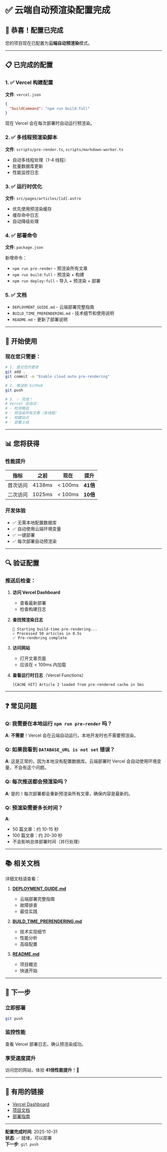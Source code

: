 # ✅ 云端自动预渲染配置完成

## 🎉 恭喜！配置已完成

您的项目现在已配置为**云端自动预渲染**模式。

---

## 📋 已完成的配置

### 1. ✅ Vercel 构建配置
**文件**: `vercel.json`

```json
{
  "buildCommand": "npm run build:full"
}
```

现在 Vercel 会在每次部署时自动运行预渲染。

### 2. ✅ 多线程预渲染脚本
**文件**: `scripts/pre-render.ts`, `scripts/markdown-worker.ts`

- 自动多线程处理（1-4 线程）
- 批量数据库更新
- 性能监控日志

### 3. ✅ 运行时优化
**文件**: `src/pages/articles/[id].astro`

- 优先使用预渲染缓存
- 缓存命中日志
- 自动降级处理

### 4. ✅ 部署命令
**文件**: `package.json`

新增命令：
- `npm run pre-render` - 预渲染所有文章
- `npm run build:full` - 预渲染 + 构建
- `npm run deploy:full` - 导入 + 预渲染 + 部署

### 5. ✅ 文档
- `DEPLOYMENT_GUIDE.md` - 云端部署完整指南
- `BUILD_TIME_PRERENDERING.md` - 技术细节和使用说明
- `README.md` - 更新了部署说明

---

## 🚀 开始使用

### 现在您只需要：

```bash
# 1. 提交您的更改
git add .
git commit -m "Enable cloud auto pre-rendering"

# 2. 推送到 GitHub
git push

# 3. ✨ 完成！
# Vercel 会自动：
# - 检测推送
# - 预渲染所有文章（多线程）
# - 构建站点
# - 部署上线
```

---

## 📊 您将获得

### 性能提升

| 指标 | 之前 | 现在 | 提升 |
|------|------|------|------|
| 首次访问 | 4138ms | < 100ms | **41倍** |
| 二次访问 | 1025ms | < 100ms | **10倍** |

### 开发体验

- ✅ 无需本地配置数据库
- ✅ 自动使用云端环境变量
- ✅ 一键部署
- ✅ 每次部署自动预渲染

---

## 🔍 验证配置

### 推送后检查：

1. **访问 Vercel Dashboard**
   - 查看最新部署
   - 检查构建日志

2. **查找预渲染日志**
   ```
   🚀 Starting build-time pre-rendering...
   ✓ Processed 50 articles in 8.5s
   ✅ Pre-rendering complete
   ```

3. **访问网站**
   - 打开文章页面
   - 应该在 < 100ms 内加载

4. **查看运行时日志**（Vercel Functions）
   ```
   [CACHE HIT] Article 2 loaded from pre-rendered cache in 5ms
   ```

---

## ❓ 常见问题

### Q: 我需要在本地运行 `npm run pre-render` 吗？

**A**: **不需要**！Vercel 会在云端自动运行。本地开发时也不需要预渲染。

### Q: 如果我看到 `DATABASE_URL is not set` 错误？

**A**: 这是正常的，因为本地没有配置数据库。云端部署时 Vercel 会自动使用环境变量，不会有这个问题。

### Q: 每次推送都会预渲染吗？

**A**: 是的！每次部署都会重新预渲染所有文章，确保内容是最新的。

### Q: 预渲染需要多长时间？

**A**: 
- 50 篇文章：约 10-15 秒
- 100 篇文章：约 20-30 秒
- 不会影响总体部署时间（并行处理）

---

## 📚 相关文档

详细文档请查看：

1. **[DEPLOYMENT_GUIDE.md](./DEPLOYMENT_GUIDE.md)**
   - 云端部署完整指南
   - 故障排查
   - 最佳实践

2. **[BUILD_TIME_PRERENDERING.md](./BUILD_TIME_PRERENDERING.md)**
   - 技术实现细节
   - 性能分析
   - 高级配置

3. **[README.md](./README.md)**
   - 项目概览
   - 快速开始

---

## 🎯 下一步

### 立即部署

```bash
git push
```

### 监控性能

查看 Vercel 部署日志，确认预渲染成功。

### 享受速度提升

访问您的网站，体验 **41倍性能提升**！🚀

---

## 🔗 有用的链接

- [Vercel Dashboard](https://vercel.com/dashboard)
- [项目文档](./README.md)
- [部署指南](./DEPLOYMENT_GUIDE.md)

---

**配置完成时间**: 2025-10-31  
**状态**: ✅ 就绪，可以部署  
**下一步**: `git push`

